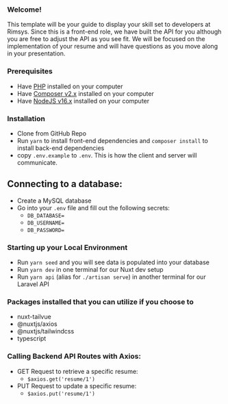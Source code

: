 ### Welcome!

This template will be your guide to display your skill set to developers at Rimsys.
Since this is a front-end role, we have built the API for you although you are free to adjust the API as you see fit.
We will be focused on the implementation of your resume and will have questions as you move along in your presentation.

### Prerequisites
* Have [PHP](https://www.php.net/) installed on your computer
* Have [Composer v2.x](https://getcomposer.org/download/) installed on your computer
* Have [NodeJS v16.x](https://nodejs.org/en/) installed on your computer

### Installation
* Clone from GitHub Repo
* Run `yarn` to install front-end dependencies and `composer install` to install back-end dependencies
* copy `.env.example` to `.env`. This is how the client and server will communicate.

## Connecting to a database:
* Create a MySQL database
* Go into your `.env` file and fill out the following secrets:
  * `DB_DATABASE=`
  * `DB_USERNAME=`
  * `DB_PASSWORD=`

### Starting up your Local Environment
* Run `yarn seed` and you will see data is populated into your database
* Run `yarn dev` in one terminal for our Nuxt dev setup
* Run `yarn api` (alias for `./artisan serve`) in another terminal for our Laravel API

### Packages installed that you can utilize if you choose to
* nuxt-tailvue
* @nuxtjs/axios
* @nuxtjs/tailwindcss
* typescript

### Calling Backend API Routes with Axios:
* GET Request to retrieve a specific resume:
  * `$axios.get('resume/1')`
* PUT Request to update a specific resume:
  * `$axios.put('resume/1')`
